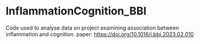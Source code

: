 # InflammationCognition_BBI
Code used to analyse data on project examining association between inflammation and cognition. paper: https://doi.org/10.1016/j.bbi.2023.02.010
